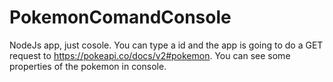 # PokemonComandConsole

NodeJs app, just cosole. 
You can type a id and the app is going to do a GET request to https://pokeapi.co/docs/v2#pokemon.
You can see some properties of the pokemon in console.
